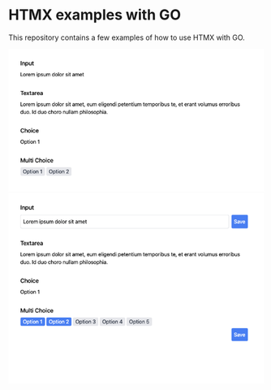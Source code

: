 # HTMX examples with GO

This repository contains a few examples of how to use HTMX with GO.

![Sample Read](sample_read.png "Sample Read")
![Sample Edit](sample_edit.png "Sample Edit")